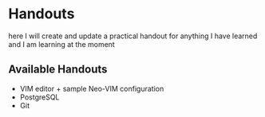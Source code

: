 # Handouts
here I will create and update a practical handout for anything I have learned and I am learning at the moment

## Available Handouts
- VIM editor + sample Neo-VIM configuration
- PostgreSQL
- Git
